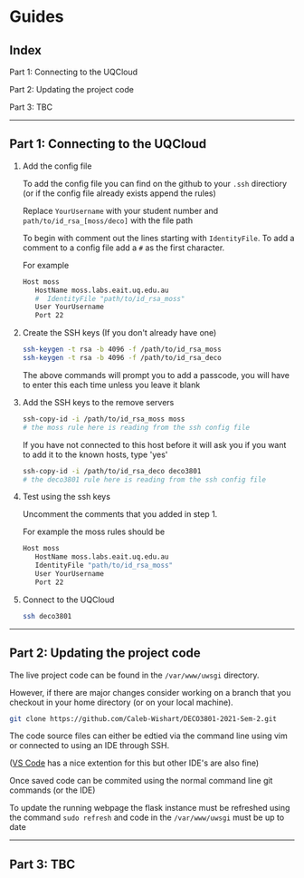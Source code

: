 # Guides
## Index
Part 1: Connecting to the UQCloud

Part 2: Updating the project code

Part 3: TBC
___
## Part 1: Connecting to the UQCloud


1. Add the config file

   To add the config file you can find on the github to your `.ssh` directiory (or if the config file already exists append the rules)

   Replace `YourUsername` with your student number and
   `path/to/id_rsa_[moss/deco]` with the file path

   To begin with comment out the lines starting with `IdentityFile`. To add a comment to a config file add a `#` as the first character.

   For example

   ```bash
   Host moss
      HostName moss.labs.eait.uq.edu.au
      #  IdentityFile "path/to/id_rsa_moss"
      User YourUsername
      Port 22
   ```
2. Create the SSH keys (If you don't already have one)

   ```bash
   ssh-keygen -t rsa -b 4096 -f /path/to/id_rsa_moss
   ssh-keygen -t rsa -b 4096 -f /path/to/id_rsa_deco
   ```
   The above commands will prompt you to add a passcode, you will have to enter this each time unless you leave it blank

3. Add the SSH keys to the remove servers

   ```bash
   ssh-copy-id -i /path/to/id_rsa_moss moss
   # the moss rule here is reading from the ssh config file
   ```
   If you have not connected to this host before it will ask you if you want to add it to the known hosts, type 'yes'
   ```bash
   ssh-copy-id -i /path/to/id_rsa_deco deco3801
   # the deco3801 rule here is reading from the ssh config file
   ```
4. Test using the ssh keys

   Uncomment the comments that you added in step 1.

   For example the moss rules should be

   ```bash
   Host moss
      HostName moss.labs.eait.uq.edu.au
      IdentityFile "path/to/id_rsa_moss"
      User YourUsername
      Port 22
   ```
5. Connect to the UQCloud

   ```bash
   ssh deco3801
   ```
___
## Part 2: Updating the project code

The live project code can be found in the `/var/www/uwsgi` directory.

However, if there are major changes consider working on a branch that you checkout in your home directory (or on your local machine).
```bash
git clone https://github.com/Caleb-Wishart/DECO3801-2021-Sem-2.git
```

The code source files can either be edtied via the command line using vim or connected to using an IDE through SSH.

 ([VS Code](https://code.visualstudio.com/docs/remote/ssh) has a nice extention for this but other IDE's are also fine)

Once saved code can be commited using the normal command line git commands (or the IDE)

To update the running webpage the flask instance must be refreshed using the command `sudo refresh` and code in the `/var/www/uwsgi` must be up to date

___
## Part 3: TBC